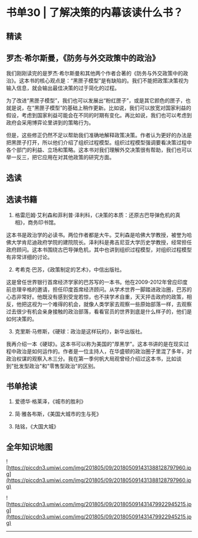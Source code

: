 # 书单30 | 了解决策的内幕该读什么书？

## 精读

## 罗杰·希尔斯曼，《防务与外交政策中的政治》

我们刚刚读完的是罗杰·希尔斯曼和其他两个作者合著的《防务与外交政策中的政治》。这本书的核心观点是：“黑匣子模型”是有缺陷的。我们不能把政策决策视为输入信息，就会输出最佳决策的过于简化的过程。

为了改进“黑匣子模型”，我们也可以发展出“粉红匣子”，或是其它颜色的匣子，也就是说，在“黑匣子模型”的基础上稍作更新。比如说，我们可以放宽对国家利益的假设，考虑到国家利益可能会在不同的时期有变化。再比如说，我们也可以考虑到政府会采用博弈论里讲到的策略行为。

但是，这些修正仍然不足以帮助我们准确地解释政策决策。作者认为更好的办法是把黑匣子打开，所以他们介绍了组织过程模型。组织过程模型强调要看决策过程中各个部门的利益、立场和策略。这本书对我们理解外交决策很有帮助，我们也可以举一反三，把它应用在对其他政策的研究方面。

## 选读

## 选读书籍

1. 格雷厄姆·艾利森和菲利普·泽利科，《决策的本质：还原古巴导弹危机的真相》，商务印书馆。

这本书是政治学的必读书。两位作者都是大牛。艾利森是哈佛大学教授，被誉为哈佛大学肯尼迪政府学院的建院院长。泽利科是弗吉尼亚大学历史学教授，经常担任政府顾问。这本书围绕古巴导弹危机，其中也讲到组织过程模型，对组织过程模型有非常详细的讨论。

2. 考希克·巴苏，《政策制定的艺术》，中信出版社。

这是曾任世界银行首席经济学家的巴苏写的一本书。他在2009-2012年曾应印度前总理辛格的邀请，担任印度首席经济顾问。从学术世界一脚踏进政治圈，巴苏的心态非常好。他既没有感到受宠若惊，也不挟学术自重，天天抨击政府的政策，相反，他把这视为一个难得的机会，就像人类学家去观察一些原始部落一样，去观察过去很少有机会亲身接触的政治部落，看看官员的世界到底是什么样子的，他们是如何决策的。

3. 克里斯·马修斯，《硬球：政治是这样玩的》，新华出版社。

我再介绍一本《硬球》。这本书可以称为美国的"厚黑学"。这本书讲的是在现实过程中政治是如何运作的。作者是一位主持人，在华盛顿的政治圈子里混了多年，对政治权谋的观察入木三分。我在第一季何帆大局观曾经介绍过这本书，比如谈到"批发型政治"和"零售型政治"的区别。

## 书单抢读

1. 爱德华·格莱泽，《城市的胜利》

2. 简·雅各布斯，《美国大城市的生与死》

3. 陆铭，《大国大城》

## 全年知识地图

![https://piccdn3.umiwi.com/img/201805/09/201805091431388128797960.jpg](https://piccdn3.umiwi.com/img/201805/09/201805091431388128797960.jpg)

![https://piccdn3.umiwi.com/img/201805/09/201805091431479922945215.jpg](https://piccdn3.umiwi.com/img/201805/09/201805091431479922945215.jpg)

---
